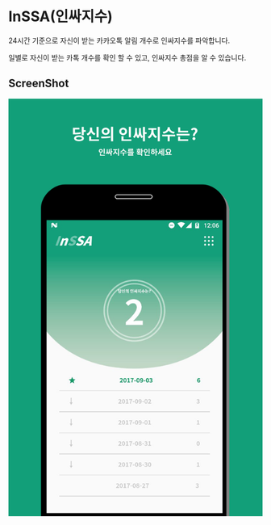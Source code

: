# InSSA(인싸지수)
24시간 기준으로 자신이 받는 카카오톡 알림 개수로 인싸지수를 파악합니다.

일별로 자신이 받는 카톡 개수를 확인 할 수 있고, 인싸지수 총점을 알 수 있습니다.

## ScreenShot
![ScreenShot](InSSa/app/src/main/res/drawable-xxhdpi/welcome_slide1.png)


